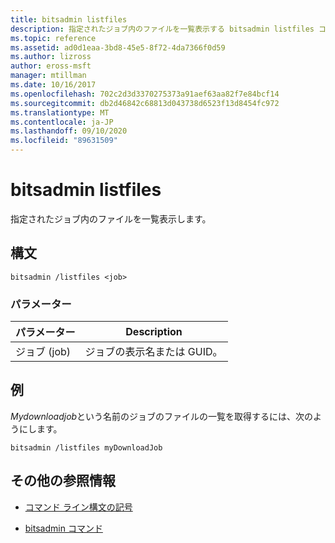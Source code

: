 ```yaml
---
title: bitsadmin listfiles
description: 指定されたジョブ内のファイルを一覧表示する bitsadmin listfiles コマンドの参照記事です。
ms.topic: reference
ms.assetid: ad0d1eaa-3bd8-45e5-8f72-4da7366f0d59
ms.author: lizross
author: eross-msft
manager: mtillman
ms.date: 10/16/2017
ms.openlocfilehash: 702c2d3d3370275373a91aef63aa82f7e84bcf14
ms.sourcegitcommit: db2d46842c68813d043738d6523f13d8454fc972
ms.translationtype: MT
ms.contentlocale: ja-JP
ms.lasthandoff: 09/10/2020
ms.locfileid: "89631509"
---
```

# <a name="bitsadmin-listfiles"></a>bitsadmin listfiles

指定されたジョブ内のファイルを一覧表示します。

## <a name="syntax"></a>構文

```
bitsadmin /listfiles <job>
```

### <a name="parameters"></a>パラメーター

| パラメーター | Description |
| -------------- | -------------- |
| ジョブ (job) | ジョブの表示名または GUID。 |

## <a name="examples"></a>例

*Mydownloadjob*という名前のジョブのファイルの一覧を取得するには、次のようにします。

```
bitsadmin /listfiles myDownloadJob
```

## <a name="additional-references"></a>その他の参照情報

- [コマンド ライン構文の記号](command-line-syntax-key.md)

- [bitsadmin コマンド](bitsadmin.md)
